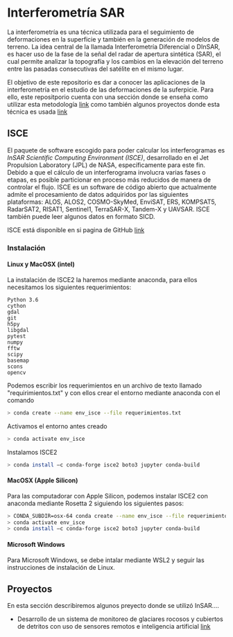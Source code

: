 # Interferometría SAR

La interferometría es una técnica utilizada para el seguimiento de deformaciones en la superficie y también en la generación de modelos de terreno. La idea central de la llamada Interferometría Diferencial o DInSAR, es hacer uso de la fase de la señal del radar de apertura sintética (SAR), el cual permite analizar la topografía y los cambios en la elevación del terreno entre las pasadas consecutivas del satélite en el mismo lugar.

El objetivo de este repositorio es dar a conocer las aplicaciones de la interferometría en el estudio de las deformaciones de la suferpicie. Para ello, este repositporio cuenta con una sección donde se enseña como utilizar esta metodología [link](/Notebooks/) como también algunos proyectos donde esta técnica es usada [link](#proyectos)<br>

## ISCE

El paquete de software escogido para poder calcular los interferogramas es *InSAR Scientific Computing Environment (ISCE)*, desarrollado en el Jet Propulsion Laboratory (JPL) de NASA, específicamente para este fin. Debido a que el cálculo de un interferograma involucra varias fases o etapas, es posible particionar en proceso más reducidos de manera de controlar el flujo. ISCE es un software de código abierto que actualmente admite el procesamiento de datos adquiridos por las siguientes plataformas: ALOS, ALOS2, COSMO-SkyMed, EnviSAT, ERS, KOMPSAT5, RadarSAT2, RISAT1, Sentinel1, TerraSAR-X, Tandem-X y UAVSAR. ISCE también puede leer algunos datos en formato SICD.

ISCE está disponible en si pagina de GitHub [link](https://github.com/isce-framework/isce2)

### Instalación 

#### Linux y MacOSX (intel)

La instalación de ISCE2 la haremos mediante anaconda, para ellos necesitamos los siguientes requerimientos:

```
Python 3.6
cython
gdal
git
h5py
libgdal
pytest
numpy
fftw
scipy
basemap
scons
opencv
```
Podemos escribir los requerimientos en un archivo de texto llamado "requirimientos.txt" y con ellos crear el entorno mediante anaconda con el comando
```bash
> conda create --name env_isce --file requerimientos.txt
```
Activamos el entorno antes creado
```bash
> conda activate env_isce
```
Instalamos ISCE2
```bash
> conda install –c conda-forge isce2 boto3 jupyter conda-build
```

#### MacOSX (Apple Silicon)

Para las computadorar con Apple Silicon, podemos instalar ISCE2 con anaconda mediante Rosetta 2 siguiendo los siguientes pasos:
```bash
> CONDA_SUBDIR=osx-64 conda create --name env_isce --file requerimientos.txt 
> conda activate env_isce
> conda install –c conda-forge isce2 boto3 jupyter conda-build
```

#### Microsoft Windows

Para Microsoft Windows, se debe intalar mediante WSL2 y seguir las instrucciones de instalación de Linux.

<a id="proyectos"></a>
## Proyectos

En esta sección describiremos algunos preyecto donde se utilizó InSAR....

* Desarrollo de un sistema de monitoreo de glaciares rocosos y cubiertos de detritos con uso de sensores remotos e inteligencia artificial [link](https://github.com/javjrg/Fondef_Rock_Glacier)